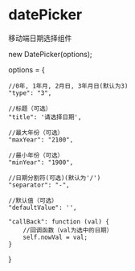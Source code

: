 # datePicker
移动端日期选择组件

new DatePicker(options);

options = {
    
    //0年, 1年月, 2月日, 3年月日(默认为3)
    "type": "3",

    //标题（可选）
    "title": '请选择日期',

    //最大年份（可选）
    "maxYear": "2100",

    //最小年份（可选）
    "minYear": "1900",

    //日期分割符(可选)(默认为'/')
    "separator": "-",

    //默认值（可选）
    "defaultValue": '',

    "callBack": function (val) {
        //回调函数（val为选中的日期）
        self.nowVal = val;
    }
    
}

